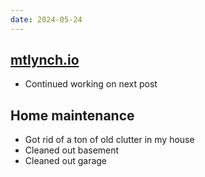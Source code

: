 ```yaml
---
date: 2024-05-24
---
```


## [mtlynch.io](https://mtlynch.io)

- Continued working on next post

## Home maintenance

- Got rid of a ton of old clutter in my house
- Cleaned out basement
- Cleaned out garage
